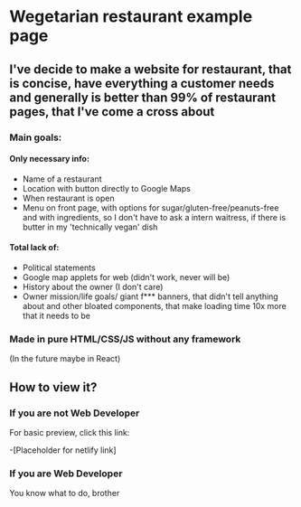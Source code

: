# Wegetarian restaurant example page

## I've decide to make a website for restaurant, that is concise, have everything a customer needs and generally is better than 99% of restaurant pages, that I've come a cross about

### Main goals:

#### Only necessary info:

- Name of a restaurant
- Location with button directly to Google Maps
- When restaurant is open
- Menu on front page, with options for sugar/gluten-free/peanuts-free and with ingredients, so I don't have to ask a intern waitress, if there is butter in my 'technically vegan' dish

#### Total lack of:

- Political statements
- Google map applets for web (didn't work, never will be)
- History about the owner (I don't care)
- Owner mission/life goals/ giant f\*\*\* banners, that didn't tell anything about and other bloated components, that make loading time 10x more that it needs to be

### Made in pure HTML/CSS/JS without any framework

(In the future maybe in React)

## How to view it?

### If you are not Web Developer

For basic preview, click this link:

-[Placeholder for netlify link]

### If you are Web Developer

You know what to do, brother
